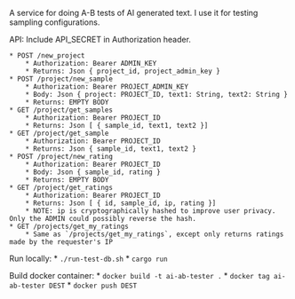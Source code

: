 A service for doing A-B tests of AI generated text.  I use it for testing sampling configurations.


API:
	Include API_SECRET in Authorization header.

	* POST /new_project
		* Authorization: Bearer ADMIN_KEY
		* Returns: Json { project_id, project_admin_key }
	* POST /project/new_sample
		* Authorization: Bearer PROJECT_ADMIN_KEY
		* Body: Json { project: PROJECT_ID, text1: String, text2: String }
		* Returns: EMPTY BODY
	* GET /project/get_samples
		* Authorization: Bearer PROJECT_ID
		* Returns: Json [ { sample_id, text1, text2 }]
	* GET /project/get_sample
		* Authorization: Bearer PROJECT_ID
		* Returns: Json { sample_id, text1, text2 }
	* POST /project/new_rating
		* Authorization: Bearer PROJECT_ID
		* Body: Json { sample_id, rating }
		* Returns: EMPTY BODY
	* GET /project/get_ratings
		* Authorization: Bearer PROJECT_ID
		* Returns: Json [ { id, sample_id, ip, rating }]
		* NOTE: ip is cryptographically hashed to improve user privacy.  Only the ADMIN could possibly reverse the hash.
	* GET /projects/get_my_ratings
		* Same as `/projects/get_my_ratings`, except only returns ratings made by the requester's IP



Run locally:
	* `./run-test-db.sh`
	* `cargo run`



Build docker container:
	* `docker build -t ai-ab-tester .`
	* `docker tag ai-ab-tester DEST`
	* `docker push DEST`